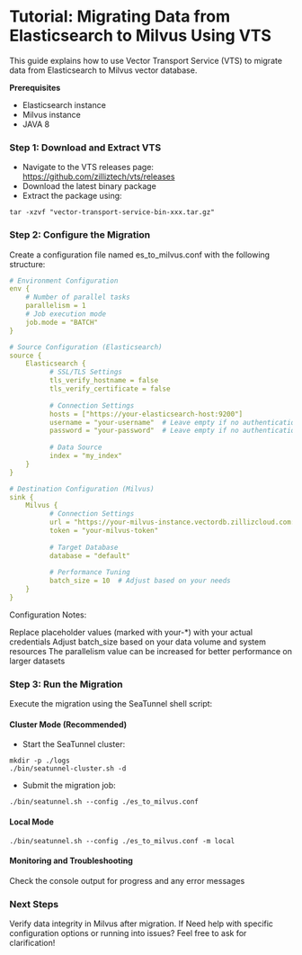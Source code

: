 # Tutorial: Migrating Data from Elasticsearch to Milvus Using VTS
This guide explains how to use Vector Transport Service (VTS) to migrate data from Elasticsearch to Milvus vector database.

**Prerequisites**

- Elasticsearch instance
- Milvus instance
- JAVA 8

### Step 1: Download and Extract VTS

- Navigate to the VTS releases page: https://github.com/zilliztech/vts/releases
- Download the latest binary package
- Extract the package using:
```shell
tar -xzvf "vector-transport-service-bin-xxx.tar.gz"
```
### Step 2: Configure the Migration
Create a configuration file named es_to_milvus.conf with the following structure:
```yaml
# Environment Configuration
env {
    # Number of parallel tasks
    parallelism = 1
    # Job execution mode
    job.mode = "BATCH"
}

# Source Configuration (Elasticsearch)
source {
    Elasticsearch {
          # SSL/TLS Settings
          tls_verify_hostname = false
          tls_verify_certificate = false
        
          # Connection Settings
          hosts = ["https://your-elasticsearch-host:9200"]
          username = "your-username"  # Leave empty if no authentication
          password = "your-password"  # Leave empty if no authentication
        
          # Data Source
          index = "my_index"      
    }
}

# Destination Configuration (Milvus)
sink {
    Milvus {
          # Connection Settings
          url = "https://your-milvus-instance.vectordb.zillizcloud.com:19531"
          token = "your-milvus-token"
        
          # Target Database
          database = "default"
        
          # Performance Tuning
          batch_size = 10  # Adjust based on your needs    
    }
}
```
Configuration Notes:

Replace placeholder values (marked with your-*) with your actual credentials
Adjust batch_size based on your data volume and system resources
The parallelism value can be increased for better performance on larger datasets

### Step 3: Run the Migration
Execute the migration using the SeaTunnel shell script:
#### Cluster Mode (Recommended)
- Start the SeaTunnel cluster:
```shell
mkdir -p ./logs
./bin/seatunnel-cluster.sh -d
```
- Submit the migration job:

```shell
./bin/seatunnel.sh --config ./es_to_milvus.conf
```
#### Local Mode
```shell
./bin/seatunnel.sh --config ./es_to_milvus.conf -m local
```


#### Monitoring and Troubleshooting

Check the console output for progress and any error messages

### Next Steps

Verify data integrity in Milvus after migration. If Need help with specific configuration options or running into issues? Feel free to ask for clarification!